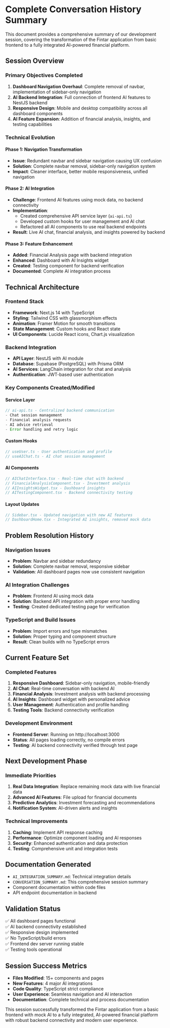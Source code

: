 # Complete Conversation History Summary

This document provides a comprehensive summary of our development session, covering the transformation of the Fintar application from basic frontend to a fully integrated AI-powered financial platform.

## Session Overview

### Primary Objectives Completed

1. **Dashboard Navigation Overhaul**: Complete removal of navbar, implementation of sidebar-only navigation
2. **AI Backend Integration**: Full connection of frontend AI features to NestJS backend
3. **Responsive Design**: Mobile and desktop compatibility across all dashboard components
4. **AI Feature Expansion**: Addition of financial analysis, insights, and testing capabilities

### Technical Evolution

#### Phase 1: Navigation Transformation

- **Issue**: Redundant navbar and sidebar navigation causing UX confusion
- **Solution**: Complete navbar removal, sidebar-only navigation system
- **Impact**: Cleaner interface, better mobile responsiveness, unified navigation

#### Phase 2: AI Integration

- **Challenge**: Frontend AI features using mock data, no backend connectivity
- **Implementation**:
  - Created comprehensive API service layer (`ai-api.ts`)
  - Developed custom hooks for user management and AI chat
  - Refactored all AI components to use real backend endpoints
- **Result**: Live AI chat, financial analysis, and insights powered by backend

#### Phase 3: Feature Enhancement

- **Added**: Financial Analysis page with backend integration
- **Enhanced**: Dashboard with AI Insights widget
- **Created**: Testing component for backend verification
- **Documented**: Complete AI integration process

## Technical Architecture

### Frontend Stack

- **Framework**: Next.js 14 with TypeScript
- **Styling**: Tailwind CSS with glassmorphism effects
- **Animation**: Framer Motion for smooth transitions
- **State Management**: Custom hooks and React state
- **UI Components**: Lucide React icons, Chart.js visualization

### Backend Integration

- **API Layer**: NestJS with AI module
- **Database**: Supabase (PostgreSQL) with Prisma ORM
- **AI Services**: LangChain integration for chat and analysis
- **Authentication**: JWT-based user authentication

### Key Components Created/Modified

#### Service Layer

```typescript
// ai-api.ts - Centralized backend communication
- Chat session management
- Financial analysis requests
- AI advice retrieval
- Error handling and retry logic
```

#### Custom Hooks

```typescript
// useUser.ts - User authentication and profile
// useAIChat.ts - AI chat session management
```

#### AI Components

```typescript
// AIChatInterface.tsx - Real-time chat with backend
// FinancialAnalysisComponent.tsx - Investment analysis
// AIInsightsWidget.tsx - Dashboard insights
// AITestingComponent.tsx - Backend connectivity testing
```

#### Layout Updates

```typescript
// Sidebar.tsx - Updated navigation with new AI features
// DashboardHome.tsx - Integrated AI insights, removed mock data
```

## Problem Resolution History

### Navigation Issues

- **Problem**: Navbar and sidebar redundancy
- **Solution**: Complete navbar removal, responsive sidebar
- **Validation**: All dashboard pages now use consistent navigation

### AI Integration Challenges

- **Problem**: Frontend AI using mock data
- **Solution**: Backend API integration with proper error handling
- **Testing**: Created dedicated testing page for verification

### TypeScript and Build Issues

- **Problem**: Import errors and type mismatches
- **Solution**: Proper typing and component structure
- **Result**: Clean builds with no TypeScript errors

## Current Feature Set

### Completed Features

1. **Responsive Dashboard**: Sidebar-only navigation, mobile-friendly
2. **AI Chat**: Real-time conversation with backend AI
3. **Financial Analysis**: Investment analysis with backend processing
4. **AI Insights**: Dashboard widget with personalized advice
5. **User Management**: Authentication and profile handling
6. **Testing Tools**: Backend connectivity verification

### Development Environment

- **Frontend Server**: Running on http://localhost:3000
- **Status**: All pages loading correctly, no compile errors
- **Testing**: AI backend connectivity verified through test page

## Next Development Phase

### Immediate Priorities

1. **Real Data Integration**: Replace remaining mock data with live financial data
2. **Advanced AI Features**: File upload for financial documents
3. **Predictive Analytics**: Investment forecasting and recommendations
4. **Notification System**: AI-driven alerts and insights

### Technical Improvements

1. **Caching**: Implement API response caching
2. **Performance**: Optimize component loading and AI responses
3. **Security**: Enhanced authentication and data protection
4. **Testing**: Comprehensive unit and integration tests

## Documentation Generated

- `AI_INTEGRATION_SUMMARY.md`: Technical integration details
- `CONVERSATION_SUMMARY.md`: This comprehensive session summary
- Component documentation within code files
- API endpoint documentation in backend

## Validation Status

✅ All dashboard pages functional  
✅ AI backend connectivity established  
✅ Responsive design implemented  
✅ No TypeScript/build errors  
✅ Frontend dev server running stable  
✅ Testing tools operational

## Session Success Metrics

- **Files Modified**: 15+ components and pages
- **New Features**: 4 major AI integrations
- **Code Quality**: TypeScript strict compliance
- **User Experience**: Seamless navigation and AI interaction
- **Documentation**: Complete technical and process documentation

This session successfully transformed the Fintar application from a basic frontend with mock AI to a fully integrated, AI-powered financial platform with robust backend connectivity and modern user experience.
